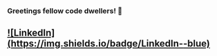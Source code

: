 ### Greetings fellow code dwellers! 👋
[![LinkedIn](https://img.shields.io/badge/LinkedIn-<i class="fab fa-linkedin"></i>-blue)](https://www.linkedin.com/in/huy-xuan-nguyen-299717212/)
---


<!--
**Hustlenut/Hustlenut** is a ✨ _special_ ✨ repository because its `README.md` (this file) appears on your GitHub profile.

Here are some ideas to get you started:

- 🔭 I’m currently working on ...
- 🌱 I’m currently learning ...
- 👯 I’m looking to collaborate on ...
- 🤔 I’m looking for help with ...
- 💬 Ask me about ...
- 📫 How to reach me: ...
- 😄 Pronouns: ...
- ⚡ Fun fact: ...
-->

